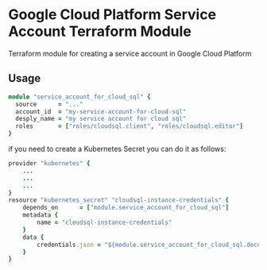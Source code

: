 # Google Cloud Platform Service Account Terraform Module
Terraform module for creating a service account in Google Cloud Platform

## Usage

```ruby
module "service_account_for_cloud_sql" {
  source      = "..."
  account_id  = "my-service-account-for-cloud-sql"
  desply_name = "my service account for cloud sql"
  roles       = ["roles/cloudsql.client", "roles/cloudsql.editor"]
}
```

if you need to create a Kubernetes Secret you can do it as follows: 

```ruby
provider "kubernetes" {
    ...
    ...
    ...
}
resource "kubernetes_secret" "cloudsql-instance-credentials" {
    depends_on      = ["module.service_account_for_cloud_sql"]
    metadata {
        name = "cloudsql-instance-credentials"
    }
    data {
        credentials.json = "${module.service_account_for_cloud_sql.decoded_private_key}"
    }
}

```
